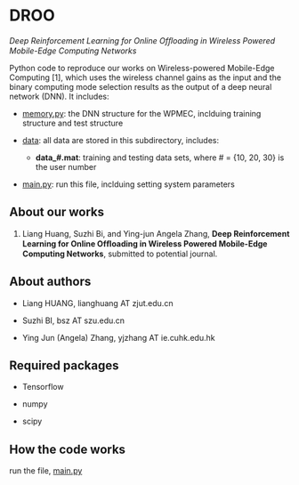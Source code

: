 # DROO

*Deep Reinforcement Learning for Online Ofﬂoading in Wireless Powered Mobile-Edge Computing Networks*

Python code to reproduce our works on Wireless-powered Mobile-Edge Computing [1], which uses the wireless channel gains as the input and the binary computing mode selection results as the output of a deep neural network (DNN). It includes:

- [memory.py](memory.py): the DNN structure for the WPMEC, inclduing training structure and test structure

- [data](./data): all data are stored in this subdirectory, includes:

  - **data_#.mat**: training and testing data sets, where # = {10, 20, 30} is the user number

- [main.py](main.py): run this file, inclduing setting system parameters


## About our works

1. Liang Huang, Suzhi Bi, and Ying-jun Angela Zhang, **Deep Reinforcement Learning for Online Ofﬂoading in Wireless Powered Mobile-Edge Computing Networks**, submitted to potential journal.

## About authors

- Liang HUANG, lianghuang AT zjut.edu.cn

- Suzhi BI, bsz AT szu.edu.cn

- Ying Jun (Angela) Zhang, yjzhang AT ie.cuhk.edu.hk

## Required packages

- Tensorflow

- numpy

- scipy

## How the code works

run the file, [main.py](main.py)
